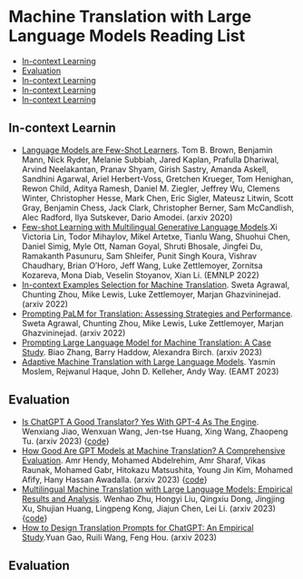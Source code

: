 # Machine Translation with Large Language Models Reading List

* [In-context Learning](#in_context_learning)
* [Evaluation](#evaluation)
* [In-context Learning](#in_context_learning)
* [In-context Learning](#in_context_learning)
* [In-context Learning](#in_context_learning)

<h2 id="in_context_learning">In-context Learnin</h2> 

* [Language Models are Few-Shot Learners](https://arxiv.org/abs/2005.14165). Tom B. Brown, Benjamin Mann, Nick Ryder, Melanie Subbiah, Jared Kaplan, Prafulla Dhariwal, Arvind Neelakantan, Pranav Shyam, Girish Sastry, Amanda Askell, Sandhini Agarwal, Ariel Herbert-Voss, Gretchen Krueger, Tom Henighan, Rewon Child, Aditya Ramesh, Daniel M. Ziegler, Jeffrey Wu, Clemens Winter, Christopher Hesse, Mark Chen, Eric Sigler, Mateusz Litwin, Scott Gray, Benjamin Chess, Jack Clark, Christopher Berner, Sam McCandlish, Alec Radford, Ilya Sutskever, Dario Amodei. (arxiv 2020)
* [Few-shot Learning with Multilingual Generative Language Models](https://aclanthology.org/2022.emnlp-main.616/).Xi Victoria Lin, Todor Mihaylov, Mikel Artetxe, Tianlu Wang, Shuohui Chen, Daniel Simig, Myle Ott, Naman Goyal, Shruti Bhosale, Jingfei Du, Ramakanth Pasunuru, Sam Shleifer, Punit Singh Koura, Vishrav Chaudhary, Brian O’Horo, Jeff Wang, Luke Zettlemoyer, Zornitsa Kozareva, Mona Diab, Veselin Stoyanov, Xian Li. (EMNLP 2022)
* [In-context Examples Selection for Machine Translation](https://arxiv.org/abs/2212.02437). Sweta Agrawal, Chunting Zhou, Mike Lewis, Luke Zettlemoyer, Marjan Ghazvininejad. (arxiv 2022)
* [Prompting PaLM for Translation: Assessing Strategies and Performance](https://arxiv.org/abs/2211.09102). Sweta Agrawal, Chunting Zhou, Mike Lewis, Luke Zettlemoyer, Marjan Ghazvininejad. (arxiv 2022)
* [Prompting Large Language Model for Machine Translation: A Case Study](https://arxiv.org/abs/2301.07069). Biao Zhang, Barry Haddow, Alexandra Birch. (arxiv 2023)
* [Adaptive Machine Translation with Large Language Models](https://arxiv.org/abs/2301.13294). Yasmin Moslem, Rejwanul Haque, John D. Kelleher, Andy Way. (EAMT 2023)


<h2 id="evaluation">Evaluation</h2> 

* [Is ChatGPT A Good Translator? Yes With GPT-4 As The Engine](https://arxiv.org/abs/2301.08745). Wenxiang Jiao, Wenxuan Wang, Jen-tse Huang, Xing Wang, Zhaopeng Tu. (arxiv 2023) {[code](https://github.com/wxjiao/Is-ChatGPT-A-Good-Translator)}
* [How Good Are GPT Models at Machine Translation? A Comprehensive Evaluation](https://arxiv.org/abs/2302.09210). Amr Hendy, Mohamed Abdelrehim, Amr Sharaf, Vikas Raunak, Mohamed Gabr, Hitokazu Matsushita, Young Jin Kim, Mohamed Afify, Hany Hassan Awadalla. (arxiv 2023) {[code](https://github.com/microsoft/gpt-MT)}
* [Multilingual Machine Translation with Large Language Models: Empirical Results and Analysis](https://arxiv.org/abs/2301.13294). Wenhao Zhu, Hongyi Liu, Qingxiu Dong, Jingjing Xu, Shujian Huang, Lingpeng Kong, Jiajun Chen, Lei Li. (arxiv 2023) {[code](https://github.com/OwenNJU/MMT-LLM)}
* [How to Design Translation Prompts for ChatGPT: An Empirical Study](https://arxiv.org/abs/2304.02182).Yuan Gao, Ruili Wang, Feng Hou. (arxiv 2023)


<h2 id="scorer">Evaluation</h2> 

